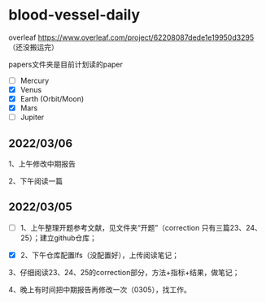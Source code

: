 # blood-vessel-daily
overleaf https://www.overleaf.com/project/62208087dede1e19950d3295 （还没搬运完）

papers文件夹是目前计划读的paper
- [ ] Mercury
- [x] Venus
- [x] Earth (Orbit/Moon)
- [x] Mars
- [ ] Jupiter
## 2022/03/06
1、上午修改中期报告

2、下午阅读一篇

## 2022/03/05
- [ ] 1、上午整理开题参考文献，见文件夹“开题”（correction 只有三篇23、24、25）；建立github仓库；

- [x] 2、下午仓库配置lfs（没配置好），上传阅读笔记；

3、仔细阅读23、24、25的correction部分，方法+指标+结果，做笔记；

4、晚上有时间把中期报告再修改一次（0305），找工作。


